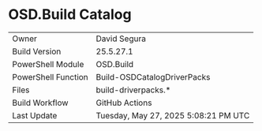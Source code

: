 ﻿# OSD.Build Catalog

| | |
|-|-|
| Owner | David Segura |
| Build Version | 25.5.27.1 |
| PowerShell Module | OSD.Build |
| PowerShell Function | Build-OSDCatalogDriverPacks |
| Files | build-driverpacks.* |
| Build Workflow | GitHub Actions |
| Last Update | Tuesday, May 27, 2025 5:08:21 PM UTC |
